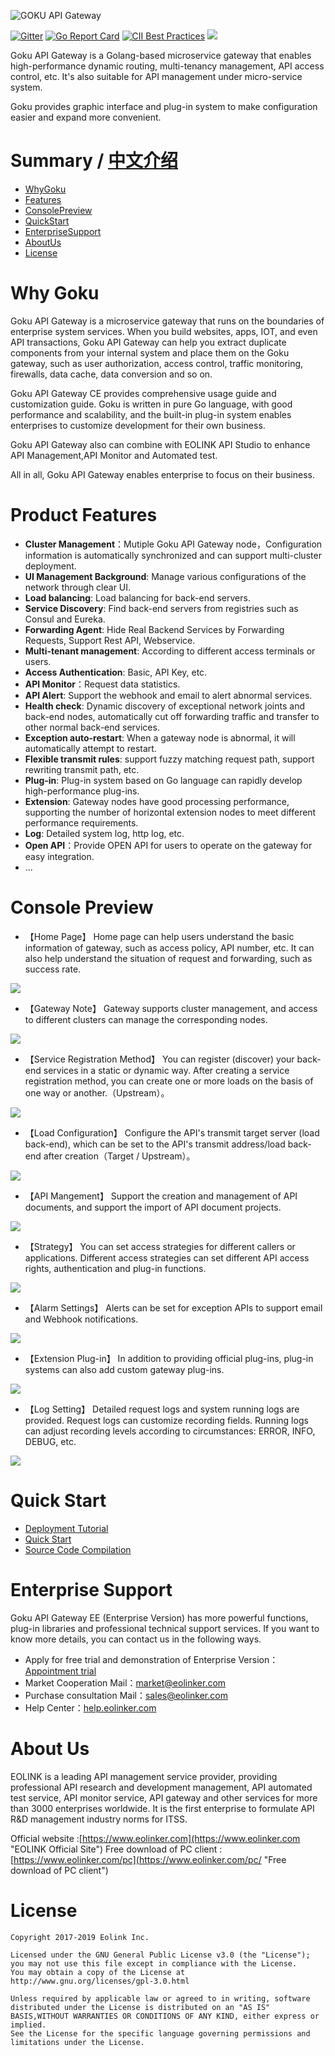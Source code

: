 ![GOKU API Gateway](https://data.eolinker.com/course/6HlFXxbc2833947dbfa6840bbba348714dfbe33018fd6cc "GOKU API Gateway")

[![Gitter](https://badges.gitter.im/goku-api-gateway/community.svg)](https://gitter.im/goku-api-gateway/community?utm_source=badge&utm_medium=badge&utm_campaign=pr-badge) [![Go Report Card](https://goreportcard.com/badge/github.com/eolinker/goku-api-gateway)](https://goreportcard.com/report/github.com/eolinker/goku-api-gateway) [![CII Best Practices](https://bestpractices.coreinfrastructure.org/projects/3214/badge)](https://bestpractices.coreinfrastructure.org/projects/3214) ![](https://img.shields.io/badge/license-GPL3.0-blue.svg)

Goku API Gateway is a Golang-based microservice gateway that enables high-performance dynamic routing, multi-tenancy management, API access control, etc. It's also suitable for API management under micro-service system. 

Goku provides graphic interface and plug-in system to make configuration easier and expand more convenient.

# Summary / [中文介绍](https://github.com/eolinker/goku-api-gateway/blob/master/README_CN.md "中文介绍")

- [WhyGoku](#WhyGoku "WhyGoku")
- [Features](#Features "Features")
- [ConsolePreview](#ConsolePreview "ConsolePreview")
- [QuickStart](#QuickStart "QuickStart")
- [EnterpriseSupport](#EnterpriseSupport "EnterpriseSupport")
- [AboutUs](#AboutUs "AboutUs")
- [License](#License "License")

# Why Goku

Goku API Gateway is a microservice gateway that runs on the boundaries of enterprise system services. When you build websites, apps, IOT, and even API transactions, Goku API Gateway can help you extract duplicate components from your internal system and place them on the Goku gateway, such as user authorization, access control, traffic monitoring, firewalls, data cache, data conversion and so on.

Goku API Gateway CE provides comprehensive usage guide and customization guide. Goku is written in pure Go language, with good performance and scalability, and the built-in plug-in system enables enterprises to customize development for their own business.

Goku API Gateway also can combine with EOLINK API Studio to enhance API Management,API Monitor and Automated test.

All in all, Goku API Gateway enables enterprise to focus on their business.

# Product Features
- **Cluster Management**：Mutiple  Goku API Gateway  node，Configuration information is automatically synchronized and can support multi-cluster deployment.
- **UI Management Background**: Manage various configurations of the network through clear UI.
- **Load balancing**: Load balancing for back-end servers.
- **Service Discovery**: Find back-end servers from registries such as Consul and Eureka.
- **Forwarding Agent**: Hide Real Backend Services by Forwarding Requests, Support Rest API, Webservice.
- **Multi-tenant management**: According to different access terminals or users.
- **Access Authentication**: Basic, API Key, etc.
- **API Monitor**：Request data statistics.
- **API Alert**: Support the webhook and email to alert abnormal services.
- **Health check**: Dynamic discovery of exceptional network joints and back-end nodes, automatically cut off forwarding traffic and transfer to other normal back-end services.
- **Exception auto-restart**: When a gateway node is abnormal, it will automatically attempt to restart.
- **Flexible transmit rules**: support fuzzy matching request path, support rewriting transmit path, etc.
- **Plug-in**: Plug-in system based on Go language can rapidly develop high-performance plug-ins.
- **Extension**: Gateway nodes have good processing performance, supporting the number of horizontal extension nodes to meet different performance requirements.
- **Log**: Detailed system log, http log, etc.
- **Open API**：Provide OPEN API for users to operate on the gateway for easy integration.
- ...

# Console Preview
* 【Home Page】
Home page can help users understand the basic information of gateway, such as access policy, API number, etc. It can also help understand the situation of request and forwarding, such as success rate.

![](http://data.eolinker.com/course/nCN4Qifbe6f7d197c26dadae4248664ce30693061049f0f)

* 【Gateway Note】
Gateway supports cluster management, and access to different clusters can manage the corresponding nodes.

![](http://data.eolinker.com/course/gJdazCFd5207d6b3b2c8d63cf613e8684a5ce1f3da506fc)

* 【Service Registration Method】
You can register (discover) your back-end services in a static or dynamic way. After creating a service registration method, you can create one or more loads on the basis of one way or another.（Upstream）。

![](http://data.eolinker.com/course/Ny7TmGRaf427ef3b63bae01d7856884247d7a11df865803)

* 【Load Configuration】
Configure the API's transmit target server (load back-end), which can be set to the API's transmit address/load back-end after creation（Target / Upstream）。

![](http://data.eolinker.com/course/FUAKEA7dea7735e9a1545f677d34010de88b55c67cc65dc)

* 【API Mangement】
Support the creation and management of API documents, and support the import of API document projects.

![](http://data.eolinker.com/course/7nb8KKEafffa070b5e510b67b1eeb1027c16654bc72f464)

* 【Strategy】
You can set access strategies for different callers or applications. Different access strategies can set different API access rights, authentication and plug-in functions.

![](http://data.eolinker.com/course/e122iUe133714876f2cce05e591dda7adb9e5501ebf7b27)

* 【Alarm Settings】
Alerts can be set for exception APIs to support email and Webhook notifications.

![](http://data.eolinker.com/course/cW6ILWw7c2eae26101ea8d1cc74661e020c98c403d35605)

* 【Extension Plug-in】
In addition to providing official plug-ins, plug-in systems can also add custom gateway plug-ins.

![](http://data.eolinker.com/course/RzGPX43202ea2aef58c43fd245f1ff0eca122e880a306b1)

* 【Log Setting】
Detailed request logs and system running logs are provided. Request logs can customize recording fields. Running logs can adjust recording levels according to circumstances: ERROR, INFO, DEBUG, etc.

![](http://data.eolinker.com/course/EHNCLtd8f8bee31f86968ee4dfcd8eeff946fe199195dfc)

# Quick Start
* [Deployment Tutorial](https://help.eolinker.com/#/tutorial/?groupID=c-351&productID=19 "Deployment Tutorial")
* [Quick Start](https://help.eolinker.com/#/tutorial/?groupID=c-307&productID=19 "Quick Start Tutorial")
* [Source Code Compilation](https://help.eolinker.com/#/tutorial/?groupID=c-350&productID=19 "Source Code Compilation")

# Enterprise Support
Goku API Gateway EE (Enterprise Version) has more powerful functions, plug-in libraries and professional technical support services. If you want to know more details, you can contact us in the following ways.
- Apply for free trial and demonstration of Enterprise Version：[Appointment trial](https://wj.qq.com/s2/2150032/4b5e "Appointment trial")
- Market Cooperation Mail：market@eolinker.com
- Purchase consultation Mail：sales@eolinker.com
- Help Center：[help.eolinker.com](help.eolinker.com "help.eolinker.com")

# About Us
EOLINK is a leading API management service provider, providing professional API research and development management, API automated test service, API monitor service, API gateway and other services for more than 3000 enterprises worldwide. It is the first enterprise to formulate API R&D management industry norms for ITSS.

Official website :[https://www.eolinker.com](https://www.eolinker.com "EOLINK Official Site")
Free download of PC client :[https://www.eolinker.com/pc](https://www.eolinker.com/pc/ "Free download of PC client")

# License
```
Copyright 2017-2019 Eolink Inc.

Licensed under the GNU General Public License v3.0 (the "License");
you may not use this file except in compliance with the License.
You may obtain a copy of the License at http://www.gnu.org/licenses/gpl-3.0.html

Unless required by applicable law or agreed to in writing, software distributed under the License is distributed on an "AS IS" BASIS,WITHOUT WARRANTIES OR CONDITIONS OF ANY KIND, either express or implied.
See the License for the specific language governing permissions and limitations under the License.
```
